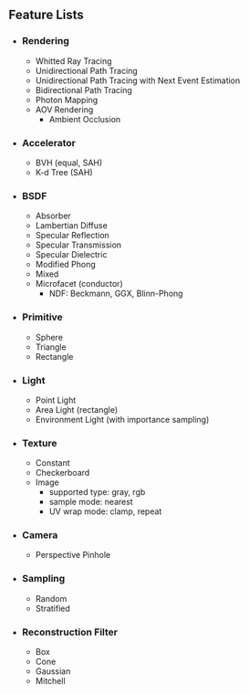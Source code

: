 ## Feature Lists
- ### Rendering
    - Whitted Ray Tracing
    - Unidirectional Path Tracing
    - Unidirectional Path Tracing with Next Event Estimation
    - Bidirectional Path Tracing
    - Photon Mapping
    - AOV Rendering
        - Ambient Occlusion
- ### Accelerator
    - BVH (equal, SAH)
    - K-d Tree (SAH)
- ### BSDF
    - Absorber
    - Lambertian Diffuse
    - Specular Reflection
    - Specular Transmission
    - Specular Dielectric
    - Modified Phong
    - Mixed
    - Microfacet (conductor)
        - NDF: Beckmann, GGX, Blinn-Phong
- ### Primitive
    - Sphere
    - Triangle
    - Rectangle
- ### Light
    - Point Light
    - Area Light (rectangle)
    - Environment Light (with importance sampling)
- ### Texture
    - Constant
    - Checkerboard
    - Image
        - supported type: gray, rgb
        - sample mode: nearest
        - UV wrap mode: clamp, repeat
- ### Camera
    - Perspective Pinhole
- ### Sampling
    - Random
    - Stratified
- ### Reconstruction Filter
    - Box
    - Cone
    - Gaussian
    - Mitchell